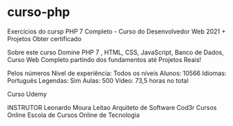 # curso-php

Exercícios do cursp PHP 7 Completo - Curso do Desenvolvedor Web 2021 + Projetos Obter certificado

Sobre este curso
Domine PHP 7 , HTML, CSS, JavaScript, Banco de Dados, Curso Web Completo partindo dos fundamentos até Projetos Reais!

Pelos números
Nível de experiência: Todos os níveis
Alunos: 10566
Idiomas: Português
Legendas: Sim
Aulas: 500
Vídeo: 73,5 horas no total

Curso Udemy

INSTRUTOR
Leonardo Moura Leitao
Arquiteto de Software
Cod3r Cursos Online
Escola de Cursos Online de Tecnologia
